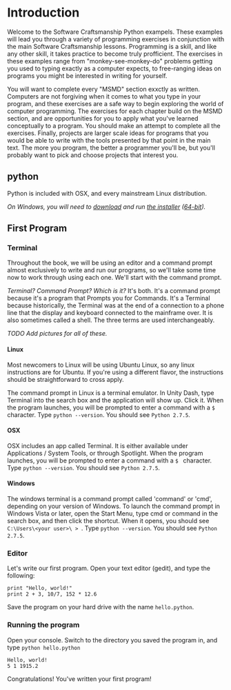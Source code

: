 # Introduction

Welcome to the Software Craftsmanship Python exampels. These examples will
lead you through a variety of programming exercises in conjunction with the main
Software Craftsmanship lessons. Programming is a skill, and like any other skill,
it takes practice to become truly profficient. The exercises in these examples range
from "monkey-see-monkey-do" problems getting you used to typing exactly as a
computer expects, to free-ranging ideas on programs you might be interested in
writing for yourself. 

You will want to complete every "MSMD" section exxctly as written. Computers
are not forgiving when it comes to what you type in your program, and these
exercises are a safe way to begin exploring the world of computer programming.
The exercises for each chapter build on the MSMD section, and are opportunities
for you to apply what you've learned conceptually to a program. You should make
an attempt to complete all the exercises. Finally, projects are larger scale
ideas for programs that you would be able to write with the tools presented by
that point in the main text. The more you program, the better a programmer
you'll be, but you'll probably want to pick and choose projects that interest
you.

## python

Python is included with OSX, and every mainstream Linux distribution. 

_On Windows, you will need to [download](http://www.python.org/download/) and run
[the installer](http://www.python.org/ftp/python/2.7.5/python-2.7.5.msi)
([64-bit](http://www.python.org/ftp/python/2.7.5/python-2.7.5.amd64.msi))._


## First Program

### Terminal

Throughout the book, we will be using an editor and a command prompt almost
exclusively to write and run our programs, so we'll take some time now to work
through using each one. We'll start with the command prompt.

*Terminal? Command Prompt? Which is it?* It's both. It's a command prompt
because it's a program that Prompts you for Commands. It's a Terminal because
historically, the Terminal was at the end of a connection to a phone line that
the display and keyboard connected to the mainframe over. It is also sometimes
called a shell. The three terms are used interchangeably.

*TODO Add pictures for all of these.*

#### Linux

Most newcomers to Linux will be using Ubuntu Linux, so any linux instructions
are for Ubuntu. If you're using a different flavor, the instructions should be
straightforward to cross apply.

The command prompt in Linux is a terminal emulator. In Unity Dash, type Terminal
into the search box and the application will show up. Click it. When the program
launches, you will be prompted to enter a command with a `$ ` character. Type
`python --version`. You should see `Python 2.7.5`.

#### OSX

OSX includes an app called Terminal. It is either available under Applications /
System Tools, or through Spotlight.  When the program launches, you will be
prompted to enter a command with a `$ ` character. Type `python --version`. You
should see `Python 2.7.5`.

#### Windows

The windows terminal is a command prompt called 'command' or 'cmd', depending on
your version of Windows. To launch the command prompt in Windows Vista or later,
open the Start Menu, type cmd or command in the search box, and then click the
shortcut. When it opens, you should see `C:\Users\<your user>\ > `. Type `python
--version`. You should see `Python 2.7.5`.

### Editor


Let's write our first program. Open your text editor (gedit), and type the following:

```
print "Hello, world!"
print 2 + 3, 10/7, 152 * 12.6
```

Save the program on your hard drive with the name `hello.python`.

### Running the program
Open your console. Switch to the directory you saved the program in, and type `python hello.python`

```
Hello, world!
5 1 1915.2
```

Congratulations! You've written your first program!
